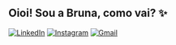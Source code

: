 ## Oioi! Sou a Bruna, como vai? ✨

<div>
  <a href = "
![Bruna's GitHub stats](https://github-readme-stats.vercel.app/api?username=Filgueiras7&show_icons=true&theme=transparent)
[![Top Langs](https://github-readme-stats.vercel.app/api/top-langs/?username=Filgueiras7&layout=pie)](https://github.com/Filgueiras7/github-readme-stats)
</div>

Aqui estão meus contatos :)

[![LinkedIn](https://img.shields.io/badge/LinkedIn-0077B5?style=for-the-badge&logo=linkedin&logoColor=white
)]((https://www.linkedin.com/in/bruna-filgueiras-702275211/))
[![Instagram](https://img.shields.io/badge/Instagram-E4405F?style=for-the-badge&logo=instagram&logoColor=white
)](https://www.instagram.com/brunafilgueiras_/)
[![Gmail](https://img.shields.io/badge/Gmail-D14836?style=for-the-badge&logo=gmail&logoColor=white)](bruna.techz@gmail.com)
